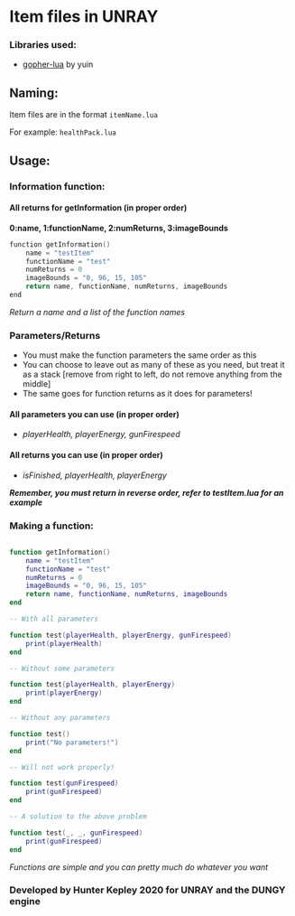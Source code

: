 # Item files in UNRAY

### Libraries used:

- [gopher-lua](https://github.com/yuin/gopher-lua) by yuin

## Naming:

Item files are in the format `itemName.lua`

For example: `healthPack.lua`

## Usage:

### Information function:

#### All returns for getInformation (in proper order)

**0:name, 1:functionName, 2:numReturns, 3:imageBounds**

```go
function getInformation()
    name = "testItem"
    functionName = "test"
    numReturns = 0
    imageBounds = "0, 96, 15, 105"
    return name, functionName, numReturns, imageBounds
end
```

*Return a name and a list of the function names*

### Parameters/Returns

- You must make the function parameters the same order as this
- You can choose to leave out as many of these as you need, but treat it as a stack [remove from right to left, do not remove anything from the middle]
- The same goes for function returns as it does for parameters!

#### All parameters you can use (in proper order)

- *playerHealth, playerEnergy, gunFirespeed*

#### All returns you can use (in proper order)

- *isFinished, playerHealth, playerEnergy*

***Remember, you must return in reverse order, refer to testItem.lua for an example***

### Making a function:

```lua

function getInformation()
    name = "testItem"
    functionName = "test"
    numReturns = 0
    imageBounds = "0, 96, 15, 105"
    return name, functionName, numReturns, imageBounds
end

-- With all parameters

function test(playerHealth, playerEnergy, gunFirespeed) 
    print(playerHealth)
end

-- Without some parameters

function test(playerHealth, playerEnergy) 
    print(playerEnergy)
end

-- Without any parameters 

function test() 
    print("No parameters!")
end

-- Will not work properly!

function test(gunFirespeed) 
    print(gunFirespeed)
end

-- A solution to the above problem

function test(_, _, gunFirespeed) 
    print(gunFirespeed)
end
```

*Functions are simple and you can pretty much do whatever you want*




### Developed by Hunter Kepley 2020 for UNRAY and the DUNGY engine